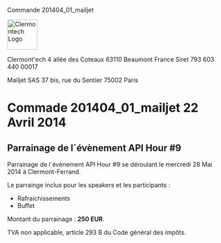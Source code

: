 <p class="invoice-number">Commande 201404_01_mailjet</p>

<img class="left" width="70px" src="http://clermontech.org/images/clermontech_logo_200px.png" alt="Clermontech Logo" />

<p class="address-us">
<span class="address-title">Clermont'ech</span>
<span class="address-street">4 allée des Coteaux</span>
<span class="address-city">63110 Beaumont</span>
<span class="address-country">France</span>
<span class="address-extra">Siret 793 603 440 00017</span>
</p>

<p class="address-client">
<span class="address-title">Mailjet SAS</span>
<span class="address-street">37 bis, rue du Sentier</span>
<span class="address-city">75002 Paris</span>
</p>

<h1 class="invoice-title">
Commade 201404_01_mailjet 22 Avril 2014
</h1>


## Parrainage de l´évènement API Hour #9

Parrainage de l´évènement API Hour #9 se déroulant le mercredi 28 Mai 2014 à
Clermont-Ferrand.

Le parrainge inclus pour les speakers et les participants :

* Rafraichissements 
* Buffet

Montant du parrainage : **250 EUR**.

TVA non applicable, article 293 B du Code général des impôts.
